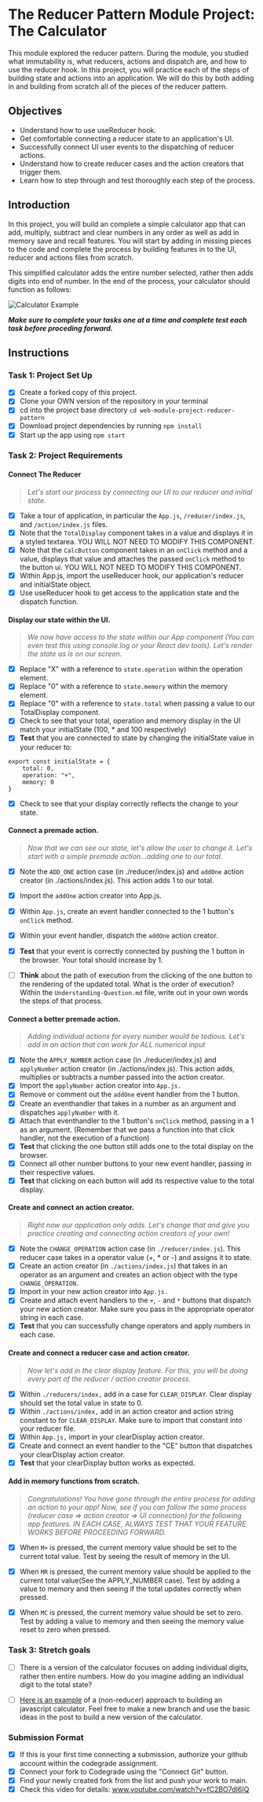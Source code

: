 # The Reducer Pattern Module Project: The Calculator

This module explored the reducer pattern. During the module, you studied what immutability is, what reducers, actions and dispatch are, and how to use the reducer hook. In this project, you will practice each of the steps of building state and actions into an application. We will do this by both adding in and building from scratch all of the pieces of the reducer pattern.

## Objectives
- Understand how to use useReducer hook.
- Get comfortable connecting a reducer state to an application's UI.
- Successfully connect UI user events to the dispatching of reducer actions.
- Understand how to create reducer cases and the action creators that trigger them.
- Learn how to step through and test thoroughly each step of the process.

## Introduction
In this project, you will build an complete a simple calculator app that can add, multiply, subtract and clear numbers in any order as well as add in memory save and recall features. You will start by adding in missing pieces to the code and complete the process by building features in to the UI, reducer and actions files from scratch.

This simplified calculator adds the entire number selected, rather then adds digits into end of number. In the end of the process, your calculator should function as follows:

![Calculator Example](project-goals.gif)

***Make sure to complete your tasks one at a time and complete test each task before proceding forward.***

## Instructions
### Task 1: Project Set Up
* [x] Create a forked copy of this project.
* [x] Clone your OWN version of the repository in your terminal
* [x] cd into the project base directory `cd web-module-project-reducer-pattern`
* [x] Download project dependencies by running `npm install`
* [x] Start up the app using `npm start`

### Task 2: Project Requirements
#### Connect The Reducer
> *Let's start our process by connecting our UI to our reducer and initial state.*
* [x] Take a tour of application, in particular the `App.js`, `/reducer/index.js`, and `/action/index.js` files.
* [x] Note that the `TotalDisplay` component takes in a value and displays it in a styled textarea. YOU WILL NOT NEED TO MODIFY THIS COMPONENT.
* [x] Note that the `CalcButton` component takes in an `onClick` method and a value, displays that value and attaches the passed `onClick` method to the button ui. YOU WILL NOT NEED TO MODIFY THIS COMPONENT.
* [x] Within App.js, import the useReducer hook, our application's reducer and initialState object.
* [x] Use useReducer hook to get access to the application state and the dispatch function.

#### Display our state within the UI.
> *We now have access to the state within our App component (You can even test this using console.log or your React dev tools). Let's render the state as is on our screen.*
* [x] Replace "X" with a reference to `state.operation` within the operation element.
* [x] Replace "0" with a reference to `state.memory` within the memory element.
* [x] Replace "0" with a reference to `state.total` when passing a value to our TotalDisplay component.
* [x] Check to see that your total, operation and memory display in the UI match your initialState (100, * and 100 respectively)
* [x] **Test** that you are connected to state by changing the initialState value in your reducer to:
```
export const initialState = {
    total: 0,
    operation: "+",
    memory: 0
}
```
* [x] Check to see that your display correctly reflects the change to your state.

#### Connect a premade action.
> *Now that we can see our state, let's allow the user to change it. Let's start with a simple premade action...adding one to our total.*
* [x] Note the `ADD_ONE` action case (in ./reducer/index.js) and `addOne` action creator (in ./actions/index.js). This action adds 1 to our total.
* [x] Import the `addOne` action creator into App.js.
* [x] Within `App.js`, create an event handler connected to the 1 button's `onClick` method.
* [x] Within your event handler, dispatch the `addOne` action creator.
* [x] **Test** that your event is correctly connected by pushing the 1 button in the browser. Your total should increase by 1.
* [ ] **Think** about the path of execution from the clicking of the one button to the rendering of the updated total. What is the order of execution? Within the `Understanding-Question.md` file, write out in your own words the steps of that process.


#### Connect a better premade action.
> *Adding individual actions for every number would be tedious. Let's add in an action that can work for ALL numerical input*
* [x] Note the `APPLY_NUMBER` action case (in ./reducer/index.js) and `applyNumber` action creator (in ./actions/index.js). This action adds, multiplies or subtracts a number passed into the action creator.
* [x] Import the `applyNumber` action creator into `App.js.`
* [x] Remove or comment out the `addOne` event handler from the 1 button.
* [x] Create an eventhandler that takes in a number as an argument and dispatches `applyNumber` with it.
* [x] Attach that eventhandler to the 1 button's `onClick` method, passing in a 1 as an argument. (Remember that we pass a function into that click handler, not the execution of a function)
* [x] **Test** that clicking the one button still adds one to the total display on the browser.
* [x] Connect all other number buttons to your new event handler, passing in their respective values.
* [x] **Test** that clicking on each button will add its respective value to the total display.

#### Create and connect an action creator.
> *Right now our application only adds. Let's change that and give you practice creating and connecting action creators of your own!*
* [x] Note the `CHANGE_OPERATION` action case (in `./reducer/index.js`). This reducer case takes in a operator value (+, * or -) and assigns it to state.
* [x] Create an action creator (in `./actions/index.js`) that takes in an operator as an argument and creates an action object with the type `CHANGE_OPERATION.`
* [x] Import in your new action creator into `App.js.`
* [x] Create and attach event handlers to the `+`, `-` and `*` buttons that dispatch your new action creator. Make sure you pass in the appropriate operator string in each case.
* [x] **Test** that you can successfully change operators and apply numbers in each case.

#### Create and connect a reducer case and action creator.
> *Now let's add in the clear display feature. For this, you will be doing every part of the reducer / action creator process.*
* [x] Within `./reducers/index,` add in a case for `CLEAR_DISPLAY`. Clear display should set the total value in state to 0.
* [x] Within `./actions/index,` add in an action creator and action string constant to for `CLEAR_DISPLAY`. Make sure to import that constant into your reducer file.
* [x] Within `App.js,` import in your clearDisplay action creator.
* [x] Create and connect an event handler to the "CE" button that dispatches your clearDisplay action creator.
* [x] **Test** that your clearDisplay button works as expected.

#### Add in memory functions from scratch.
> *Congratulations! You have gone through the entire process for adding an action to your app! Now, see if you can follow the same process (reducer case => action creator => UI connection) for the following app features. IN EACH CASE, ALWAYS TEST THAT YOUR FEATURE WORKS BEFORE PROCEEDING FORWARD.*

* [x] When `M+` is pressed, the current memory value should be set to the current total value. Test by seeing the result of memory in the UI.
* [x] When `MR` is pressed, the current memory value should be applied to the current total value(See the APPLY_NUMBER case). Test by adding a value to memory and then seeing if the total updates correctly when pressed.
* [x] When `MC` is pressed, the current memory value should be set to zero. Test by adding a value to memory and then seeing the memory value reset to zero when pressed.


### Task 3: Stretch goals
- [ ] There is a version of the calculator focuses on adding individual digits, rather then entire numbers. How do you imagine adding an individual digit to the total state?
- [ ] [Here is an example](https://freshman.tech/calculator/) of a (non-reducer) approach to building an javascript calculator. Feel free to make a new branch and use the basic ideas in the post to build a new version of the calculator.


### Submission Format
- [x] If this is your first time connecting a submission, authorize your github account within the codegrade assignment.
- [x] Connect your fork to Codegrade using the "Connect Git" button.
- [x] Find your newly created fork from the list and push your work to main.
- [x] Check this video for details: www.youtube.com/watch?v=fC2BO7dI6IQ
